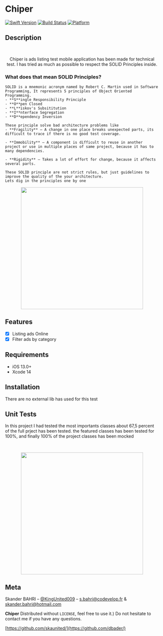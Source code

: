 # Chiper

[![Swift Version][swift-image]][swift-url]
[![Build Status][travis-image]][travis-url]
[![Platform](https://img.shields.io/cocoapods/p/LFAlertController.svg?style=flat)](http://cocoapods.org/pods/LFAlertController)

## Description
<br />
<p align="center">
  <p align="center">
  Chiper is ads listing test mobile application has been made for technical test. I has tried as much as possible to respect the SOLID Principles inside.
   
  ### What does that mean SOLID Principles?
    SOLID is a mnemonic acronym named by Robert C. Martin used in Software Programming, It represents 5 principles of Object Oriented Programming.
    - **S**ingle Responsibility Principle 
    - **O**pen Closed
    - **L**iskov's Subsititution 
    - **I**nterface Segregation
    - **D**ependency Inversion 
    
    These principle solve bad architecture problems like 
    - **Fragility** — A change in one place breaks unexpected parts, its difficult to trace if there is no good test coverage.

    - **Immobility** — A component is difficult to reuse in another project or use in multiple places of same project, because it has to many dependencies.

    - **Rigidity** — Takes a lot of effort for change, because it affects several parts. 

    These SOLID principle are not strict rules, but just guidelines to improve the quality of the your architecture.
    Lets dig in the principles one by one
  </p>
</p>

<p align="center">
<img src= "https://github.com/skaunited/Chiper/Chiper/Demo/ezgif.com-gif-maker.gif" width="400" >
</p>

## Features

- [x] Listing ads Online
- [x] Filter ads by category

## Requirements

- iOS 13.0+
- Xcode 14

## Installation
<p>There are no external lib has used for this test</p>

## Unit Tests
<p>In this project I had tested the most importants classes about 67,5 percent of the full prject has been tested. the featured classes has been tested for 100%, and finally 100% of the project classes has been mocked </p>
<br>
<p align="center">
<img src= "https://github.com/skaunited/Chiper/Chiper/Demo/unitTests.png" width="400" height="400" >
</p>

## Meta

Skander BAHRI – [@KingUnited009](https://twitter.com/KingUnited009) – s.bahri@codevelop.fr & skander.bahri@hotmail.com

**Chiper** Distributed without ``LICENSE``, feel free to use it.)
Do not hesitate to contact me if you have any questions.  

[https://github.com/skaunited/](https://github.com/dbader/)

[swift-image]:https://img.shields.io/badge/swift-5.7-orange.svg
[swift-url]: https://swift.org/
[travis-image]: https://img.shields.io/travis/dbader/node-datadog-metrics/master.svg?style=flat-square
[travis-url]: https://travis-ci.org/dbader/node-datadog-metrics
